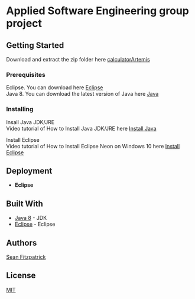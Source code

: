 # Applied Software Engineering group project



## Getting Started

Download and extract the zip folder here [calculatorArtemis](https://github.com/seanJosephFitzpatrick/calculatorArtemis/archive/master.zip)            

### Prerequisites

Eclipse. You can download here [Eclipse](http://www.eclipse.org/downloads/eclipse-packages/)                 
Java 8. You can download the latest version of Java here [Java](http://www.oracle.com/technetwork/java/javase/downloads/jdk8-downloads-2133151.html)    

### Installing

Insall Java JDK/JRE                
Video tutorial of How to Install Java JDK/JRE here [Install Java](https://www.youtube.com/watch?v=FzKcJK68z2k)      

Install Eclipse             
Video tutorial of How to Install Eclipse Neon on Windows 10 here [Install Eclipse](https://www.youtube.com/watch?v=WIzzHeWukUU)       

## Deployment


* **Eclipse**          



## Built With

* [Java 8](http://www.oracle.com/technetwork/java/javase/downloads/jdk8-downloads-2133151.html) - JDK
* [Eclipse]()  - Eclipse


## Authors

[Sean Fitzpatrick]()

## License

[MIT]()

